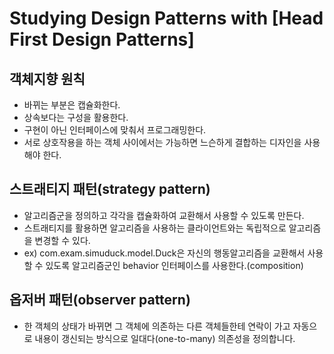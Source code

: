 # Studying Design Patterns with [Head First Design Patterns]

## 객체지향 원칙
- 바뀌는 부분은 캡슐화한다.
- 상속보다는 구성을 활용한다.
- 구현이 아닌 인터페이스에 맞춰서 프로그래밍한다.
- 서로 상호작용을 하는 객체 사이에서는 가능하면 느슨하게 결합하는 디자인을 사용해야 한다.


## 스트래티지 패턴(strategy pattern)
- 알고리즘군을 정의하고 각각을 캡슐화하여 교환해서 사용할 수 있도록 만든다.
- 스트래티지를 활용하면 알고리즘을 사용하는 클라이언트와는 독립적으로 알고리즘을 변경할 수 있다.
- ex) com.exam.simuduck.model.Duck은 자신의 행동알고리즘을 교환해서 사용할 수 있도록
  알고리즘군인 behavior 인터페이스를 사용한다.(composition)

## 옵저버 패턴(observer pattern)
- 한 객체의 상태가 바뀌면 그 객체에 의존하는 다른 객체들한테 연락이 가고 자동으로 내용이 갱신되는 방식으로
일대다(one-to-many) 의존성을 정의합니다.